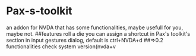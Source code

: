 # Pax-s-toolkit
an addon for NVDA that has some functionalities, maybe usefull for you, maybe not.
##features
roll a die you can assign a shortcut in Pax's toolkit's section in input gestures dialog, default is ctrl+NVDA+d
##=>0.2 functionalities
check system version(nvda+v
